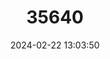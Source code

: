 ---
title: "35640"
category: "Micropholis madeirensis"
draft: false
date: 2024-02-22 13:03:50
languages:
  Portuguese: ["Karitiana"]
---